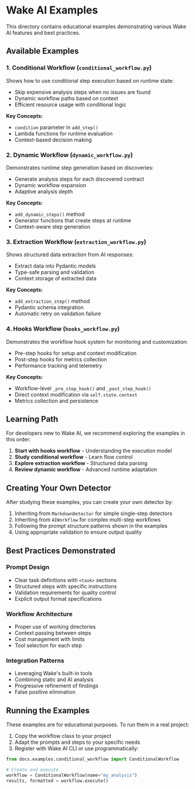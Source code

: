 # Wake AI Examples

This directory contains educational examples demonstrating various Wake AI features and best practices.

## Available Examples

### 1. Conditional Workflow (`conditional_workflow.py`)

Shows how to use conditional step execution based on runtime state:
- Skip expensive analysis steps when no issues are found
- Dynamic workflow paths based on context
- Efficient resource usage with conditional logic

**Key Concepts:**
- `condition` parameter in `add_step()`
- Lambda functions for runtime evaluation
- Context-based decision making

### 2. Dynamic Workflow (`dynamic_workflow.py`)

Demonstrates runtime step generation based on discoveries:
- Generate analysis steps for each discovered contract
- Dynamic workflow expansion
- Adaptive analysis depth

**Key Concepts:**
- `add_dynamic_steps()` method
- Generator functions that create steps at runtime
- Context-aware step generation

### 3. Extraction Workflow (`extraction_workflow.py`)

Shows structured data extraction from AI responses:
- Extract data into Pydantic models
- Type-safe parsing and validation
- Context storage of extracted data

**Key Concepts:**
- `add_extraction_step()` method
- Pydantic schema integration
- Automatic retry on validation failure

### 4. Hooks Workflow (`hooks_workflow.py`)

Demonstrates the workflow hook system for monitoring and customization:
- Pre-step hooks for setup and context modification
- Post-step hooks for metrics collection
- Performance tracking and telemetry

**Key Concepts:**
- Workflow-level `_pre_step_hook()` and `_post_step_hook()`
- Direct context modification via `self.state.context`
- Metrics collection and persistence

## Learning Path

For developers new to Wake AI, we recommend exploring the examples in this order:

1. **Start with hooks workflow** - Understanding the execution model
2. **Study conditional workflow** - Learn flow control
3. **Explore extraction workflow** - Structured data parsing
4. **Review dynamic workflow** - Advanced runtime adaptation

## Creating Your Own Detector

After studying these examples, you can create your own detector by:

1. Inheriting from `MarkdownDetector` for simple single-step detectors
2. Inheriting from `AIWorkflow` for complex multi-step workflows
3. Following the prompt structure patterns shown in the examples
4. Using appropriate validation to ensure output quality

## Best Practices Demonstrated

### Prompt Design
- Clear task definitions with `<task>` sections
- Structured steps with specific instructions
- Validation requirements for quality control
- Explicit output format specifications

### Workflow Architecture
- Proper use of working directories
- Context passing between steps
- Cost management with limits
- Tool selection for each step

### Integration Patterns
- Leveraging Wake's built-in tools
- Combining static and AI analysis
- Progressive refinement of findings
- False positive elimination

## Running the Examples

These examples are for educational purposes. To run them in a real project:

1. Copy the workflow class to your project
2. Adapt the prompts and steps to your specific needs
3. Register with Wake AI CLI or use programmatically:

```python
from docs.examples.conditional_workflow import ConditionalWorkflow

# Create and execute
workflow = ConditionalWorkflow(name="my_analysis")
results, formatted = workflow.execute()
```